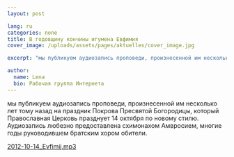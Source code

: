 ```yaml
---
layout: post

lang: ru
categories: none
title: В годовщину кончины игумена Евфимия
cover_image: /uploads/assets/pages/aktuelles/cover_image.jpg

excerpt: "мы публикуем аудиозапись проповеди, произнесенной им несколько лет тому назад на праздник Покрова Пресвятой Богородицы ..."

author:
  name: Lena
  bio: Рабочая группа Интернета
---
```

мы публикуем аудиозапись проповеди, произнесенной им несколько лет тому назад на праздник Покрова Пресвятой Богородицы, который Православная Церковь празднует 14 октября по новому стилю.
Аудиозапись любезно предоставлена схимонахом Амвросием, многие годы руководившем братским хором обители.

[2012-10-14_Evfimij.mp3](/uploads/media/2018/2012-10-14_Evfimij.mp3)
